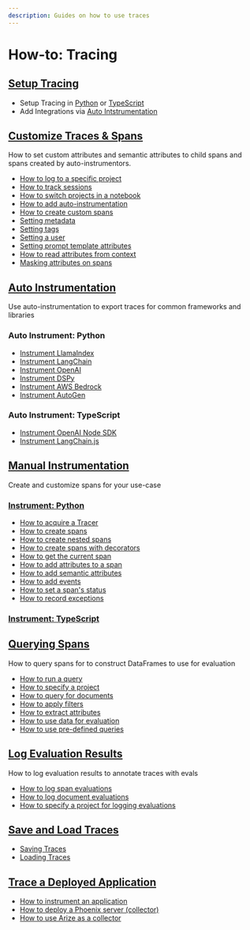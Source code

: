 ```yaml
---
description: Guides on how to use traces
---
```


# How-to: Tracing

## [Setup Tracing](setup-tracing/)

* Setup Tracing in [Python](setup-tracing/setup-tracing-python/) or [TypeScript](setup-tracing/setup-tracing-ts.md)
* Add Integrations via [Auto Intstrumentation](./#auto-instrumentation)

## [Customize Traces & Spans](customize-spans/)

How to set custom attributes and semantic attributes to child spans and spans created by auto-instrumentors.

* [How to log to a specific project](setup-tracing/setup-tracing-python/#log-to-a-specific-project)
* [How to track sessions](setup-sessions.md)
* [How to switch projects in a notebook](setup-tracing/setup-tracing-python/#switching-projects-in-a-notebook)
* [How to add auto-instrumentation](instrumentation/)
* [How to create custom spans](manual-instrumentation/custom-spans.md)
* [Setting metadata](customize-spans/#using_metadata)
* [Setting tags](customize-spans/#specifying-tags)
* [Setting a user](customize-spans/#using_user)
* [Setting prompt template attributes](customize-spans/#specifying-the-prompt-template)
* [How to read attributes from context](customize-spans/#using_attributes)
* [Masking attributes on spans](customize-spans/masking-span-attributes.md)

## [Auto Instrumentation](./#auto-instrumentation)

Use auto-instrumentation to export traces for common frameworks and libraries

### Auto Instrument: Python

* [Instrument LlamaIndex](../integrations-tracing/llamaindex.md)
* [Instrument LangChain](../integrations-tracing/langchain.md)
* [Instrument OpenAI](../integrations-tracing/dspy.md)
* [Instrument DSPy](../integrations-tracing/dspy.md)
* [Instrument AWS Bedrock](../integrations-tracing/bedrock.md)
* [Instrument AutoGen](../integrations-tracing/autogen-support.md)

### Auto Instrument: TypeScript

* [Instrument OpenAI Node SDK](../integrations-tracing/openai-node-sdk.md)
* [Instrument LangChain.js](../integrations-tracing/langchain.js.md)

## [Manual Instrumentation](./#manual-instrumentation)

Create and customize spans for your use-case

### [Instrument: Python](./#instrument-python)

* [How to acquire a Tracer](manual-instrumentation/custom-spans.md#acquire-tracer)
* [How to create spans](manual-instrumentation/custom-spans.md#creating-spans)
* [How to create nested spans](manual-instrumentation/custom-spans.md#creating-nested-spans)
* [How to create spans with decorators](manual-instrumentation/custom-spans.md#creating-spans-with-decorators)
* [How to get the current span](manual-instrumentation/custom-spans.md#get-the-current-span)
* [How to add attributes to a span](manual-instrumentation/custom-spans.md#add-attributes-to-a-span)
* [How to add semantic attributes](manual-instrumentation/custom-spans.md#add-semantic-attributes)
* [How to add events](manual-instrumentation/custom-spans.md#adding-events)
* [How to set a span's status](manual-instrumentation/custom-spans.md#set-span-status)
* [How to record exceptions](manual-instrumentation/custom-spans.md#record-exceptions-in-spans)

### [Instrument: TypeScript](./#instrument-typescript)

## [Querying Spans](extract-data-from-spans.md)

How to query spans for to construct DataFrames to use for evaluation

* [How to run a query](extract-data-from-spans.md#how-to-run-a-query)
* [How to specify a project](extract-data-from-spans.md#how-to-specify-a-project)
* [How to query for documents](extract-data-from-spans.md#querying-for-retrieved-documents)
* [How to apply filters](extract-data-from-spans.md#filtering-spans)
* [How to extract attributes](extract-data-from-spans.md#extracting-span-attributes)
* [How to use data for evaluation](extract-data-from-spans.md#how-to-use-data-for-evaluation)
* [How to use pre-defined queries](extract-data-from-spans.md#predefined-queries)

## [Log Evaluation Results](./#log-evaluation-results)

How to log evaluation results to annotate traces with evals

* [How to log span evaluations](llm-evaluations.md#span-evaluations)
* [How to log document evaluations](llm-evaluations.md#document-evaluations)
* [How to specify a project for logging evaluations](llm-evaluations.md#specifying-a-project-for-the-evaluations)

## [Save and Load Traces](broken-reference)

* [Saving Traces](broken-reference)
* [Loading Traces](broken-reference)

## [Trace a Deployed Application](trace-a-deployed-app.md)

* [How to instrument an application](trace-a-deployed-app.md#how-to-instrument-an-application)
* [How to deploy a Phoenix server (collector)](../../deployment/deploying-phoenix.md)
* [How to use Arize as a collector](trace-a-deployed-app.md#exporting-traces-to-arize)
